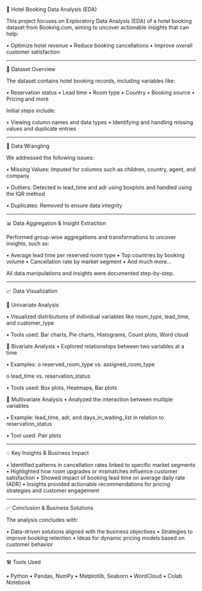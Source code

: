 🏨 Hotel Booking Data Analysis (EDA)

This project focuses on Exploratory Data Analysis (EDA) of a hotel booking dataset from Booking.com, aiming to uncover actionable insights that can help:

•	Optimize hotel revenue
•	Reduce booking cancellations
•	Improve overall customer satisfaction
________________________________________
📂 Dataset Overview

The dataset contains hotel booking records, including variables like:

•	Reservation status
•	Lead time
•	Room type
•	Country
•	Booking source
•	Pricing and more

Initial steps include:

•	Viewing column names and data types
•	Identifying and handling missing values and duplicate entries
________________________________________
🧹 Data Wrangling

We addressed the following issues:

•	Missing Values: Imputed for columns such as children, country, agent, and company

•	Outliers: Detected in lead_time and adr using boxplots and handled using the IQR method

•	Duplicates: Removed to ensure data integrity
________________________________________
📊 Data Aggregation & Insight Extraction

Performed group-wise aggregations and transformations to uncover insights, such as:

•	Average lead time per reserved room type
•	Top countries by booking volume
•	Cancellation rate by market segment
•	And much more...

All data manipulations and insights were documented step-by-step.
________________________________________
📈 Data Visualization

🔹 Univariate Analysis

•	Visualized distributions of individual variables like room_type, lead_time, and customer_type

•	Tools used: Bar charts, Pie charts, Histograms, Count plots, Word cloud

🔸 Bivariate Analysis
•	Explored relationships between two variables at a time

  •	Examples:
  o	reserved_room_type vs. assigned_room_type

  o	lead_time vs. reservation_status

  •	Tools used: Box plots, Heatmaps, Bar plots

🔺 Multivariate Analysis
•	Analyzed the interaction between multiple variables

  •	Example: lead_time, adr, and days_in_waiting_list in relation to reservation_status

  •	Tool used: Pair plots
________________________________________
💡 Key Insights & Business Impact

•	Identified patterns in cancellation rates linked to specific market segments
•	Highlighted how room upgrades or mismatches influence customer satisfaction
•	Showed impact of booking lead time on average daily rate (ADR)
•	Insights provided actionable recommendations for pricing strategies and customer engagement
________________________________________
✅ Conclusion & Business Solutions

The analysis concludes with:

•	Data-driven solutions aligned with the business objectives
•	Strategies to improve booking retention
•	Ideas for dynamic pricing models based on customer behavior
________________________________________
🛠 Tools Used

•	Python
•	Pandas, NumPy
•	Matplotlib, Seaborn
•	WordCloud
•	Colab Notebook
